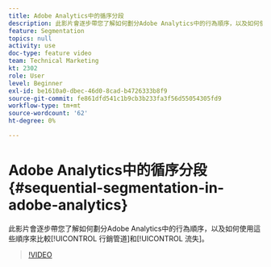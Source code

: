 ```yaml
---
title: Adobe Analytics中的循序分段
description: 此影片會逐步帶您了解如何劃分Adobe Analytics中的行為順序，以及如何使用這些順序來比較行銷管道和流失。
feature: Segmentation
topics: null
activity: use
doc-type: feature video
team: Technical Marketing
kt: 2302
role: User
level: Beginner
exl-id: be1610a0-dbec-46d0-8cad-b4726333b8f9
source-git-commit: fe861dfd541c1b9cb3b233fa3f56d55054305fd9
workflow-type: tm+mt
source-wordcount: '62'
ht-degree: 0%

---
```


# Adobe Analytics中的循序分段 {#sequential-segmentation-in-adobe-analytics}

此影片會逐步帶您了解如何劃分Adobe Analytics中的行為順序，以及如何使用這些順序來比較[!UICONTROL 行銷管道]和[!UICONTROL 流失]。

>[!VIDEO](https://video.tv.adobe.com/v/25405/?quality=12)
